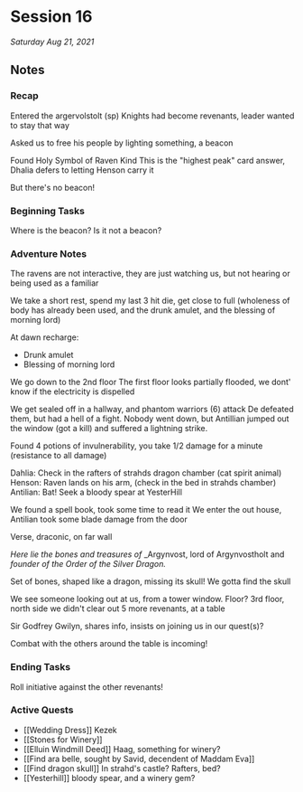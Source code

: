 # Session 16

_Saturday Aug 21, 2021_

## Notes

### Recap

Entered the argervolstolt (sp)
Knights had become revenants, leader wanted to stay that way

Asked us to free his people by lighting something, a beacon

Found Holy Symbol of Raven Kind
This is the "highest peak" card answer, Dhalia defers to letting Henson carry it

But there's no beacon!

### Beginning Tasks

Where is the beacon? Is it not a beacon?

### Adventure Notes

The ravens are not interactive, they are just watching us, but not hearing or being used as a familiar

We take a short rest, spend my last 3 hit die, get close to full (wholeness of body has already been used, and the drunk amulet, and the blessing of morning lord)

At dawn recharge:

- Drunk amulet
- Blessing of morning lord

We go down to the 2nd floor
The first floor looks partially flooded, we dont' know if the electricity is dispelled

We get sealed off in a hallway, and phantom warriors (6) attack
De defeated them, but had a hell of a fight. Nobody went down, but Antillian jumped out the window (got a kill) and suffered a lightning strike.

Found 4 potions of invulnerability, you take 1/2 damage for a minute (resistance to all damage)

Dahlia: Check in the rafters of strahds dragon chamber (cat spirit animal)
Henson: Raven lands on his arm, (check in the bed in strahds chamber)
Antilian: Bat! Seek a bloody spear at YesterHill

We found a spell book, took some time to read it
We enter the out house, Antilian took some blade damage from the door

Verse, draconic, on far wall

_Here lie the bones and treasures of_
_Argynvost, lord of Argynvostholt and  
_founder of the Order of the Silver Dragon._

Set of bones, shaped like a dragon, missing its skull! We gotta find the skull

We see someone looking out at us, from a tower window.
Floor? 3rd floor, north side we didn't clear out
5 more revenants, at a table

Sir Godfrey Gwilyn, shares info, insists on joining us in our quest(s)?

Combat with the others around the table is incoming! 

### Ending Tasks

Roll initiative against the other revenants!

### Active Quests

- [[Wedding Dress]] Kezek
- [[Stones for Winery]]
- [[Elluin Windmill Deed]] Haag, something for winery?
- [[Find ara belle, sought by Savid, decendent of Maddam Eva]]
- [[Find dragon skull]] In strahd's castle? Rafters, bed?
- [[Yesterhill]] bloody spear, and a winery gem?